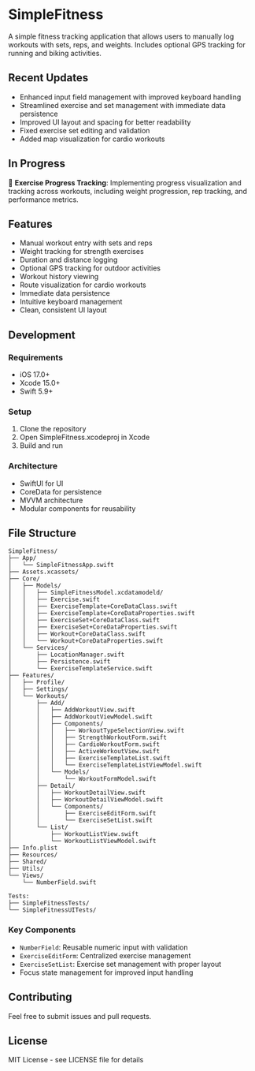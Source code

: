 # SimpleFitness

A simple fitness tracking application that allows users to manually log workouts with sets, reps, and weights. Includes optional GPS tracking for running and biking activities.

## Recent Updates

- Enhanced input field management with improved keyboard handling
- Streamlined exercise and set management with immediate data persistence
- Improved UI layout and spacing for better readability
- Fixed exercise set editing and validation
- Added map visualization for cardio workouts

## In Progress

🚧 **Exercise Progress Tracking**: Implementing progress visualization and tracking across workouts, including weight progression, rep tracking, and performance metrics.

## Features

- Manual workout entry with sets and reps
- Weight tracking for strength exercises
- Duration and distance logging
- Optional GPS tracking for outdoor activities
- Workout history viewing
- Route visualization for cardio workouts
- Immediate data persistence
- Intuitive keyboard management
- Clean, consistent UI layout

## Development

### Requirements
- iOS 17.0+
- Xcode 15.0+
- Swift 5.9+

### Setup
1. Clone the repository
2. Open SimpleFitness.xcodeproj in Xcode
3. Build and run

### Architecture
- SwiftUI for UI
- CoreData for persistence
- MVVM architecture
- Modular components for reusability

## File Structure

```
SimpleFitness/
├── App/
│   └── SimpleFitnessApp.swift
├── Assets.xcassets/
├── Core/
│   ├── Models/
│   │   ├── SimpleFitnessModel.xcdatamodeld/
│   │   ├── Exercise.swift
│   │   ├── ExerciseTemplate+CoreDataClass.swift
│   │   ├── ExerciseTemplate+CoreDataProperties.swift
│   │   ├── ExerciseSet+CoreDataClass.swift
│   │   ├── ExerciseSet+CoreDataProperties.swift
│   │   ├── Workout+CoreDataClass.swift
│   │   └── Workout+CoreDataProperties.swift
│   └── Services/
│       ├── LocationManager.swift
│       ├── Persistence.swift
│       └── ExerciseTemplateService.swift
├── Features/
│   ├── Profile/
│   ├── Settings/
│   └── Workouts/
│       ├── Add/
│       │   ├── AddWorkoutView.swift
│       │   ├── AddWorkoutViewModel.swift
│       │   ├── Components/
│       │   │   ├── WorkoutTypeSelectionView.swift
│       │   │   ├── StrengthWorkoutForm.swift
│       │   │   ├── CardioWorkoutForm.swift
│       │   │   ├── ActiveWorkoutView.swift
│       │   │   ├── ExerciseTemplateList.swift
│       │   │   └── ExerciseTemplateListViewModel.swift
│       │   └── Models/
│       │       └── WorkoutFormModel.swift
│       ├── Detail/
│       │   ├── WorkoutDetailView.swift
│       │   ├── WorkoutDetailViewModel.swift
│       │   └── Components/
│       │       ├── ExerciseEditForm.swift
│       │       └── ExerciseSetList.swift
│       └── List/
│           ├── WorkoutListView.swift
│           └── WorkoutListViewModel.swift
├── Info.plist
├── Resources/
├── Shared/
├── Utils/
└── Views/
    └── NumberField.swift

Tests:
├── SimpleFitnessTests/
└── SimpleFitnessUITests/
```

### Key Components
- `NumberField`: Reusable numeric input with validation
- `ExerciseEditForm`: Centralized exercise management
- `ExerciseSetList`: Exercise set management with proper layout
- Focus state management for improved input handling

## Contributing
Feel free to submit issues and pull requests.

## License
MIT License - see LICENSE file for details 